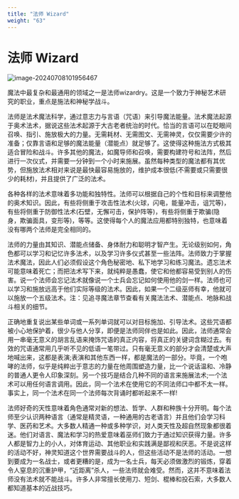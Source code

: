 ```yaml
---
title: "法师 Wizard"
weight: "63"
---
```

# 法师 Wizard

![image-20240708101956467](../assets/image-20240708101956467.webp)

魔法中最复杂和最通用的领域之一是法师wizardry。这是一个致力于神秘艺术研究的职业，重点是施法和神秘学战斗。

法师是法术魔法科学，通过意志力与言语（咒语）来引导魔法能量。法术魔法起源于奥术法术，据说这些法术起源于大古老者统治的时代。恰当的言语可以在眨眼间召唤、指引、施放极大的力量。无需耗材、无需图文、无需神灵，仅仅需要少许的准备；仅靠言语和足够的魔法能量（潜能点）就足够了。这使得这种施法方式极其适合冒险和战斗。许多其他的魔法，如魔导师和召唤，需要构建符号和法阵，然后进行一次仪式，并需要一分钟到一个小时来施展。虽然每种类型的魔法都有其优势，但施放法术相对来说是最快最容易施放的，维护成本很低(不需要或只需要很少的耗材)，并且提供了广泛的法术。

各种各样的法术意味着多功能和独特性。法师可以根据自己的个性和目标来调整他的奥术知识。因此，有些将侧重于攻击性法术(火球，闪电，能量冲击，诅咒等)，有些将侧重于防御性法术(石壁，无懈可击，保护阵等)，有些将侧重于欺骗(隐身，欺骗面具，变形等)，等等。这使得每个人的魔法应用都特别独特，也意味着没有哪两个法师是完全相同的。

法师的力量由其知识、潜能点储备、身体耐力和聪明才智产生。无论级别如何，角色都可以学习和记忆许多法术，以及学习许多仪式甚至一些法阵。法师致力于掌握法术魔法，因此人们必须假设这个角色秘密地、私下地学习和练习魔法。遗忘法术可能意味着死亡；而把法术写下来，就纯粹是愚蠢，使它和他都容易受到别人的伤害。说一个法师会忘记法术就像说一个士兵会忘记如何使用他的剑一样。法师也可以学习和施放远高于他们实际等级的法术。因此，如果一个二级巫师有幸，他就可以施放一个五级法术。注：见追寻魔法章节查看有关魔法法术、潜能点、地脉和战斗相关的细节。

正确地重复说出某些单词或一系列单词就可以对目标施加、引导法术。这些咒语都被小心地保护着，很少与他人分享，即便是法师同伴也是如此。因此，法师通常会用一串毫无意义的胡言乱语来掩饰咒语的真正内容，将真正的关键词含糊过去。有效的咒语通常用几乎听不见的低语一笔带过。只有毫无意义的部分才会清楚或大声地喊出来，这都是表演;表演和其他东西一样，都是魔法的一部分。毕竟，一个咆哮的法师，似乎是纯粹出于意志的力量在他周围塑造力量，比一个说话温和、冷静的普通人更令人印象深刻。另一个技巧是结合几种不同的语言来施展法术;一个法术可以用任何语言调用。因此，同一个法术在使用它的不同法师口中都不太一样。事实上，同一个法术在同一个法师每次背诵时都听起来不一样!

法师好奇的天性意味着角色通常对新的想法、哲学、人群和种族十分开明。每个法师至少认识两种语言（通常是精灵语，一种通用的古老语言）并且他们会学习科学、医药和艺术。大多数人精通一种或多种学识，对人类天性及超自然现象都很着迷。他们对语言、魔法和学习的热爱意味着巫师们致力于通过知识获得力量。许多人都是智力上的小人，对体育运动、其他职业和实践满是鄙视和厌恶。不是说这样的活动不好，神灵知道这个世界需要战斗的人，但这些活动不是法师的活动。一想到要成为一名战士，或者更糟的是，成为一名士兵，每天必须做激烈的锻炼，穿着令人窒息的沉重护甲，“近距离”杀人，一些法师就会难受。然而，这并不意味着法师没有法术就不能战斗。许多人非常擅长使用刀、短剑、棍棒和投石索，大多数人都知道基本的近战技巧。

